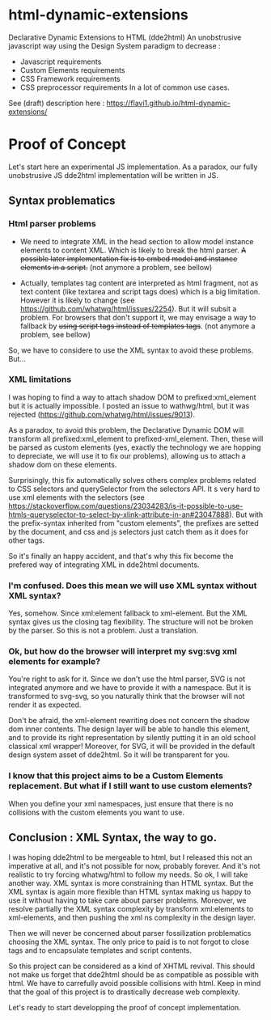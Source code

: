 # html-dynamic-extensions
Declarative Dynamic Extensions to HTML (dde2html)
An unobstrusive javascript way using the Design System paradigm to decrease :
- Javascript requirements
- Custom Elements requirements
- CSS Framework requirements
- CSS preprocessor requirements
In a lot of common use cases.

See (draft) description here : https://flavi1.github.io/html-dynamic-extensions/

# Proof of Concept
Let's start here an experimental JS implementation.
As a paradox, our fully unobstrusive JS dde2html implementation will be written in JS.

## Syntax problematics

### Html parser problems

- We need to integrate XML in the head section to allow model instance elements to content XML. Which is likely to break the html parser. ~~A possible later implementation fix is to embed model and instance elements in a script.~~ (not anymore a problem, see bellow)

- Actually, templates tag content are interpreted as html fragment, not as text content (like textarea and script tags does) which is a big limitation.
However it is likely to change (see https://github.com/whatwg/html/issues/2254). But it will subsit a problem. For browsers that don't support it, we may envisage a way to fallback by ~~using script tags instead of templates tags~~. (not anymore a problem, see bellow)

So, we have to considere to use the XML syntax to avoid these problems. But...

### XML limitations

I was hoping to find a way to attach shadow DOM to prefixed:xml_element but it is actually impossible.
I posted an issue to wathwg/html, but it was rejected (https://github.com/whatwg/html/issues/9013).

As a paradox, to avoid this problem, the Declarative Dynamic DOM will transform all prefixed:xml_element to prefixed-xml_element.
Then, these will be parsed as custom elements (yes, exactly the technology we are hopping to depreciate, we will use it to fix our problems), allowing us to attach a shadow dom on these elements.

Surprisingly, this fix automatically solves others complex problems related to CSS selectors and querySelector from the selectors API. It s very hard to use xml elements with the selectors (see https://stackoverflow.com/questions/23034283/is-it-possible-to-use-htmls-queryselector-to-select-by-xlink-attribute-in-an#23047888). But with the prefix-syntax inherited from "custom elements", the prefixes are setted by the document, and css and js selectors just catch them as it does for other tags.

So it's finally an happy accident, and that's why this fix become the prefered way of integrating XML in dde2html documents.

### I'm confused. Does this mean we will use XML syntax without XML syntax?
Yes, somehow. Since xml:element fallback to xml-element. But the XML syntax gives us the closing tag flexibility. The structure will not be broken by the parser. So this is not a problem. Just a translation.

### Ok, but how do the browser will interpret my svg:svg xml elements for example?
You're right to ask for it. Since we don't use the html parser, SVG is not integrated anymore and we have to provide it with a namespace. But it is transformed to svg-svg, so you naturally think that the browser will not render it as expected.

Don't be afraid, the xml-element rewriting does not concern the shadow dom inner contents. The design layer will be able to handle this element, and to provide its right representation by silently putting it in an old school classical xml wrapper!
Moreover, for SVG, it will be provided in the default design system asset of dde2html. So it will be transparent for you.

### I know that this project aims to be a Custom Elements replacement. But what if I still want to use custom elements?
When you define your xml namespaces, just ensure that there is no collisions with the custom elements you want to use.

## Conclusion : XML Syntax, the way to go.
I was hoping dde2html to be mergeable to html, but I released this not an imperative at all, and it's not possible for now, probably forever.
And it's not realistic to try forcing whatwg/html to follow my needs. So ok, I will take another way.
XML syntax is more constraining than HTML syntax. But the XML syntax is again more flexible than HTML syntax making us happy to use it without having to take care about parser problems. Moreover, we resolve partially the XML syntax complexity by transform xml:elements to xml-elements, and then pushing the xml ns complexity in the design layer.

Then we will never be concerned about parser fossilization problematics choosing the XML syntax.
The only price to paid is to not forgot to close tags and to encapsulate templates and script contents.

So this project can be considered as a kind of XHTML revival.
This should not make us forget that dde2html should be as compatible as possible with html.
We have to carrefully avoid possible collisions with html.
Keep in mind that the goal of this project is to drastically decrease web complexity.

Let's ready to start developping the proof of concept implementation.
